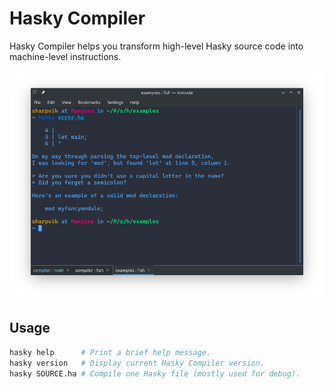 # Hasky Compiler

Hasky Compiler helps you transform high-level Hasky source code into
machine-level instructions.

![error](img/highlight.png)

## Usage

```bash
hasky help      # Print a brief help message.
hasky version   # Display current Hasky Compiler version.
hasky SOURCE.ha # Compile one Hasky file (mostly used for debug).
```
